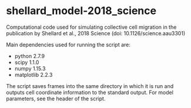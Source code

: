 # shellard_model-2018_science
Computational code used for simulating collective cell migration in the publication by Shellard et al., 2018 Science (doi: 10.1126/science.aau3301)

Main dependencies used for running the script are:
- python 2.7.9 
- scipy 1.1.0  
- numpy 1.15.3 
- matplotlib 2.2.3

The script saves frames into the same directory in which it is run and outputs cell coordinate information to the standard output. 
For model parameters, see the header of the script. 
